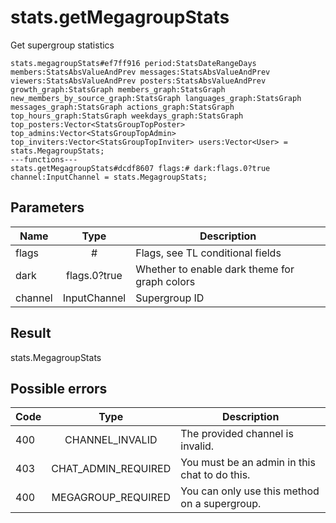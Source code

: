 # stats.getMegagroupStats
Get supergroup statistics

```
stats.megagroupStats#ef7ff916 period:StatsDateRangeDays members:StatsAbsValueAndPrev messages:StatsAbsValueAndPrev viewers:StatsAbsValueAndPrev posters:StatsAbsValueAndPrev growth_graph:StatsGraph members_graph:StatsGraph new_members_by_source_graph:StatsGraph languages_graph:StatsGraph messages_graph:StatsGraph actions_graph:StatsGraph top_hours_graph:StatsGraph weekdays_graph:StatsGraph top_posters:Vector<StatsGroupTopPoster> top_admins:Vector<StatsGroupTopAdmin> top_inviters:Vector<StatsGroupTopInviter> users:Vector<User> = stats.MegagroupStats;
---functions---
stats.getMegagroupStats#dcdf8607 flags:# dark:flags.0?true channel:InputChannel = stats.MegagroupStats;
```

## Parameters
| Name | Type | Description |
| ---- | :----: | ----------- |
| flags | # | Flags, see TL conditional fields |
| dark | flags.0?true | Whether to enable dark theme for graph colors |
| channel | InputChannel | Supergroup ID |


## Result
stats.MegagroupStats

## Possible errors
| Code | Type | Description |
| ---- | :----: | ----------- |
| 400 | CHANNEL_INVALID | The provided channel is invalid. |
| 403 | CHAT_ADMIN_REQUIRED | You must be an admin in this chat to do this. |
| 400 | MEGAGROUP_REQUIRED | You can only use this method on a supergroup. |

